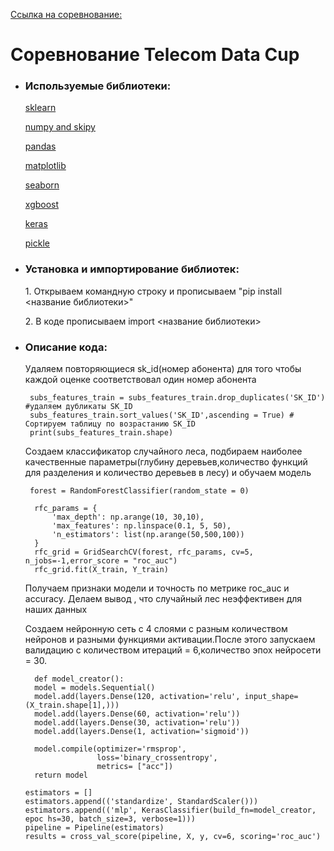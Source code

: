 <a href = "https://mlbootcamp.ru/round/15/tasks/#19"> Ссылка на соревнование:</a>

<h1>Соревнование Telecom Data Cup</h1>

* <h3> Используемые библиотеки:</h3>
    <a href = "https://scikit-learn.org/0.16/index.html">sklearn  </a>
    <p><a href = "https://docs.scipy.org/doc/numpy/user/index.html">numpy and skipy  </a>
    <p><a href = "http://pandas.pydata.org/pandas-docs/stable/">pandas  </a>
    <p><a href = "https://matplotlib.org/contents.html">matplotlib  </a>
    <p><a href = "http://seaborn.pydata.org/">seaborn  </a>
    <p><a href = "https://xgboost.readthedocs.io/en/latest/">xgboost  </a>
    <p><a href = "https://docs.azuredatabricks.net/applications/deep-learning/keras.html">keras  </a>
    <p><a href = "https://docs.python.org/2/library/pickle.html">pickle  </a>
    
    
    
* <h3> Установка и импортирование библиотек:</h3>
       1. Открываем командную строку и прописываем "pip install <название библиотеки>"
       <p>2. В коде прописываем import <название библиотеки>
  
* <h3> Описание кода:</h3>
       Удаляем повторяющиеся sk_id(номер абонента) для того чтобы каждой оценке соответствовал один номер абонента
       
       subs_features_train = subs_features_train.drop_duplicates('SK_ID') #удаляем дубликаты SK_ID
       subs_features_train.sort_values('SK_ID',ascending = True) # Сортируем таблицу по возрастанию SK_ID
       print(subs_features_train.shape)
  
   Создаем классификатор случайного леса, подбираем наиболее качественные параметры(глубину деревьев,количество функций для разделения и количество деревьев в лесу) и обучаем модель
       
       forest = RandomForestClassifier(random_state = 0)

        rfc_params = {
            'max_depth': np.arange(10, 30,10),
            'max_features': np.linspace(0.1, 5, 50),
            'n_estimators': list(np.arange(50,500,100))
        }
        rfc_grid = GridSearchCV(forest, rfc_params, cv=5, n_jobs=-1,error_score = "roc_auc")
        rfc_grid.fit(X_train, Y_train)
        
    Получаем признаки модели и точность по метрике roc_auc и accuracy. Делаем вывод , что случайный лес неэффективен для наших данных
    
    
    Создаем нейронную сеть с 4 слоями с разным количеством нейронов и разными функциями активации.После этого запускаем валидацию с количеством итераций = 6,количество эпох нейросети = 30. 
    
        def model_creator():
        model = models.Sequential()
        model.add(layers.Dense(120, activation='relu', input_shape=(X_train.shape[1],)))
        model.add(layers.Dense(60, activation='relu'))
        model.add(layers.Dense(30, activation='relu'))
        model.add(layers.Dense(1, activation='sigmoid'))

        model.compile(optimizer='rmsprop',
                      loss='binary_crossentropy',
                      metrics= ["acc"])
        return model

      estimators = []
      estimators.append(('standardize', StandardScaler()))
      estimators.append(('mlp', KerasClassifier(build_fn=model_creator, epoc hs=30, batch_size=3, verbose=1)))
      pipeline = Pipeline(estimators)
      results = cross_val_score(pipeline, X, y, cv=6, scoring='roc_auc')
